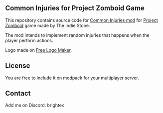 ## Common Injuries for Project Zomboid Game

This repository contains source code for [Common Injuries mod](https://steamcommunity.com/sharedfiles/filedetails/?id=2927080740) for [Project Zomboid](https://projectzomboid.com/blog/) game made by The Indie Stone.

The mod intends to implement random injuries that happens when the player perform actions.

Logo made on [Free Logo Maker](https://www.freelogodesign.org/).

## License

You are free to include it on modpack for your multiplayer server.

## Contact

Add me on Discord: brightex

